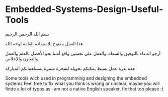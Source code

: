 # Embedded-Systems-Design-Useful-Tools
بسم الله الرحمن الرحيم

هذا العمل مفتوح للإستفادة العامة لوجه الله

أرجو الدعاء بالتوفيق والسداد، والعمل على تحسين واقع أمتنا نحو الأفضل بالعلم والعمل والتعاون والإخلاص

هذه بذرة عمل بسيط يمكنكم تحويله لشجرة مثمرة بمساهماتكم المباركة

Some tools wich used in programming and designing the embedded systems
Feel free to fix what you think is wrong or unclear, maybe you will finde a lot of typos as i am not a native English speaker, fix that too please :)
